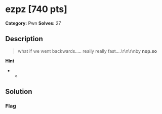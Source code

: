 # ezpz [740 pts]

**Category:** Pwn
**Solves:** 27

## Description
>what if we went backwards..... really really fast....\r\n\r\nby **nop.so**

**Hint**
* -

## Solution

### Flag

